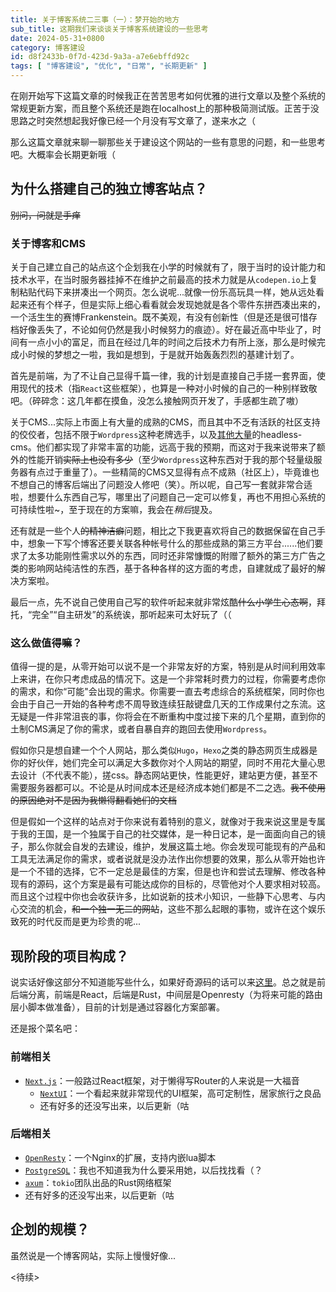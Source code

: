 ```yaml
---
title: 关于博客系统二三事（一）：梦开始的地方
sub_title: 这期我们来谈谈关于博客系统建设的一些思考
date: 2024-05-31+0800
category: 博客建设
id: d8f2433b-0f7d-423d-9a3a-a7e6ebffd92c
tags: [ "博客建设", "优化", "日常", "长期更新" ]
---
```


在刚开始写下这篇文章的时候我正在苦苦思考如何优雅的进行文章以及整个系统的常规更新方案，而且整个系统还是跑在localhost上的那种极简测试版。正苦于没思路之时突然想起我好像已经一个月没有写文章了，遂来水之（

那么这篇文章就来聊一聊那些关于建设这个网站的一些有意思的问题，和一些思考吧。大概率会长期更新哦（

## 为什么搭建自己的独立博客站点？

~~别问，问就是手痒~~

### 关于博客和CMS

关于自己建立自己的站点这个企划我在小学的时候就有了，限于当时的设计能力和技术水平，在当时服务器挂掉不在维护之前最高的技术力就是从`codepen.io`上复制粘贴代码下来拼凑出一个网页。怎么说呢...就像一份乐高玩具一样，她从远处看起来还有个样子，但是实际上细心看看就会发现她就是各个零件东拼西凑出来的，一个活生生的赛博Frankenstein。既不美观，有没有创新性（但是还是很可惜存档好像丢失了，不论如何仍然是我小时候努力的痕迹）。好在最近高中毕业了，时间有一点小小的富足，而且在经过几年的时间之后技术力有所上涨，那么是时候完成小时候的梦想之一啦，我如是想到，于是就开始轰轰烈烈的基建计划了。

首先是前端，为了不让自己显得千篇一律，我的计划是直接自己手搓一套界面，使用现代的技术（指`React`这些框架），也算是一种对小时候的自己的一种别样致敬吧。（碎碎念：这几年都在摸鱼，没怎么接触网页开发了，手感都生疏了嗷）

关于CMS...实际上市面上有大量的成熟的CMS，而且其中不乏有活跃的社区支持的佼佼者，包括不限于`Wordpress`这种老牌选手，以及[其他大量](https://jamstack.org/headless-cms/)的headless-cms。他们都实现了非常丰富的功能，远高于我的预期，而这对于我来说带来了额外的性能开销~~实际上也没有多少~~（至少`Wordpress`这种东西对于我的那个轻量级服务器有点过于重量了）。一些精简的CMS又显得有点不成熟（社区上），毕竟谁也不想自己的博客后端出了问题没人修吧（笑）。所以呢，自己写一套就非常合适啦，想要什么东西自己写，哪里出了问题自己一定可以修复，再也不用担心系统的可持续性啦~，至于现在的方案嘛，我会在*稍后*提及。

还有就是一些个人~~的精神洁癖~~问题，相比之下我更喜欢将自己的数据保留在自己手中，想象一下写个博客还要关联各种帐号什么的那些成熟的第三方平台......他们要求了太多功能刚性需求以外的东西，同时还非常慷慨的附赠了额外的第三方广告之类的影响网站纯洁性的东西，基于各种各样的这方面的考虑，自建就成了最好的解决方案啦。

最后一点，先不说自己使用自己写的软件听起来就非常炫酷~~什么小学生心态啊~~，拜托，“完全”“自主研发”的系统诶，那听起来可太好玩了（（

### 这么做值得嘛？

值得一提的是，从零开始可以说不是一个非常友好的方案，特别是从时间利用效率上来讲，在你只考虑成品的情况下。这是一个非常耗时费力的过程，你需要考虑你的需求，和你“可能"会出现的需求。你需要一直去考虑综合的系统框架，同时你也会由于自己一开始的各种考虑不周导致连续狂敲键盘几天的工作成果付之东流。这无疑是一件非常沮丧的事，你将会在不断重构中度过接下来的几个星期，直到你的土制CMS满足了你的需求，或者自暴自弃的跑回去使用`Wordpress`。

假如你只是想自建一个个人网站，那么类似`Hugo`，`Hexo`之类的静态网页生成器是你的好伙伴，她们完全可以满足大多数你对个人网站的期望，同时不用花大量心思去设计（不代表不能），搓css。静态网站更快，性能更好，建站更方便，甚至不需要服务器都可以。不论是从时间成本还是经济成本她们都是不二之选。~~我不使用的原因绝对不是因为我懒得翻看她们的文档~~

但是假如一个这样的站点对于你来说有着特别的意义，就像对于我来说这里是专属于我的王国，是一个独属于自己的社交媒体，是一种日记本，是一面面向自己的镜子，那么你就会自发的去建设，维护，发展这篇土地。你会发现可能现有的产品和工具无法满足你的需求，或者说就是没办法作出你想要的效果，那么从零开始也许是一个不错的选择，它不一定总是最佳的方案，但是也许和尝试去理解、修改各种现有的源码，这个方案是最有可能达成你的目标的，尽管他对个人要求相对较高。而且这个过程中你也会收获许多，比如说新的技术小知识，一些静下心思考、与内心交流的机会，~~和一个独一无二的网站~~，这些不那么起眼的事物，或许在这个娱乐致死的时代反而是更为珍贵的呢...

## 现阶段的项目构成？

说实话好像这部分不知道能写些什么，如果好奇源码的话可以来[这里](https://github.com/Lumither/nocturne)。总之就是前后端分离，前端是React，后端是Rust，中间层是Openresty（为将来可能的路由层小脚本做准备），目前的计划是通过容器化方案部署。

还是报个菜名吧：

### 前端相关

- [`Next.js`](https://nextjs.org/)：一般路过React框架，对于懒得写Router的人来说是一大福音
    - [`NextUI`](https://nextui.org/)：一个看起来就非常现代的UI框架，高可定制性，居家旅行之良品
    - 还有好多的还没写出来，以后更新（咕

### 后端相关
- [`OpenResty`](https://openresty.org)：一个Nginx的扩展，支持内嵌lua脚本
- [`PostgreSQL`](https://www.postgresql.org/)：我也不知道我为什么要采用她，以后找找看（？
- [`axum`](https://github.com/tokio-rs/axum)：`tokio`团队出品的Rust网络框架
- 还有好多的还没写出来，以后更新（咕

## 企划的规模？
虽然说是一个博客网站，实际上慢慢好像...

<待续>
